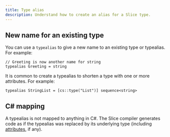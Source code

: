 ```yaml
---
title: Type alias
description: Understand how to create an alias for a Slice type.
---
```


## New name for an existing type

You can use a `typealias` to give a new name to an existing type or typealias. For example:

```slice {% addEncoding=true %}
// Greeting is now another name for string
typealias Greeting = string
```

It is common to create a typealias to shorten a type with one or more attributes. For example:

```slice
typealias StringList = [cs::type("List")] sequence<string>
```

## C# mapping

A typealias is not mapped to anything in C#. The Slice compiler generates code as if the typealias was replaced by its
underlying type (including [attributes](attributes), if any).
